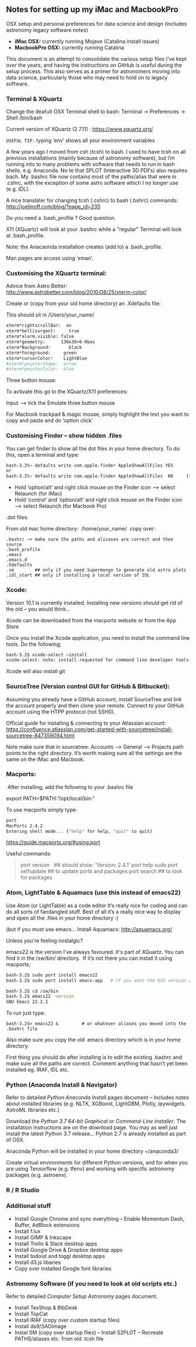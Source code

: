 ## Notes for setting up my iMac and MacbookPro
OSX setup and personal preferences for data science and design (includes astronomy legacy software notes)

- **iMac OSX:** currently running Mojave (Catalina install issues)
- **MacbookPro OSX:** currently running Catalina

This document is an attempt to consolidate the various setup files I've kept over the years, and having the instructions on GitHub is useful during the setup process. This also serves as a primer for astronomers moving into data science, particularly those who may need to hold on to legacy software. 


### Terminal & XQuartz 

Change the deafult OSX Terminal shell to bash: Terminal -> Preferences -> Shell /bin/bash

Current version of XQuartz (2.7.11) : https://www.xquartz.org/

`USEFUL TIP:`  typing ‘env’ shows all your environment variables 

A few years ago I moved from csh (tcsh) to bash. I used to have tcsh on all previous installations (mainly because of astronomy software), but I’m running into to many problems with software that needs to run in bash shells, e.g. Anaconda. No te that SPLOT (Interactive 3D PDFs) also requires bach. My .bashrc file now contains most of the paths/alias that were in .cshrc, with the exception of some astro software which I no longer use (e.g. IDL).

A nice translater for changing tcsh (.cshrc) to bash (.bshrc) commands: http://joelinoff.com/blog/?page_id=235

Do you need a .bash_profile ? Good question. 

X11 (XQuartz) will look at your .bashrc while a "regular" Terminal will look at .bash_profile. 

Note:  the Anacaonda installation creates (add to) a .bash_profile.

Man pages are access using ‘xman’. 

### Customising the XQuartz terminal: 

Advice from Astro Better: http://www.astrobetter.com/blog/2010/08/25/xterm-color/

Create or (copy from your old home directory) an .Xdefaults file:

This should sit in /Users/your_name/

```bash
xterm*rightscrollBar:  on
xterm*bellisurgent: 	true
xterm*alarm.visible: false
xterm*geometry:      130x30+0-0bas
xterm*Background: 	  	black
xterm*Foreground:     green
xterm*cursorColor:    LightBlue
#xterm*pointerShape:  arrow
#xterm*pointerColor:  blue
```

Three button mouse:

To activate this go to the XQuartz/X11 preferences:

Input —> tick the Emulate three button mouse  

For Macbook trackpad & magic mouse, simply highlight the text you want to copy and paste and do ‘option click’

### Customising Finder – show hidden .files

You can get finder to show all the dot files in your home directory. To do this, open a terminal and type:

```bash
bash-3.2%> defaults write com.apple.finder AppleShowAllFiles YES
or
bash-3.2%> defaults write com.apple.finder AppleShowAllFiles  NO     (to disable)
```

- Hold ‘option/alt’ and right click mouse on the Finder icon —-> select Relaunch  (for iMac)
- Hold ‘control’ and ‘option/alt’ and right click mouse on the Finder icon —-> select Relaunch  (for Macbook Pro)

.dot files:

From old mac home directory:  /home/your_name/  copy over: 

```raw
.bashrc —> make sure the paths and alisases are correct and then source
.bash_profile
.emacs
.emacs.d
.Xdefaults
.sm        ## only if you need Supermongo to generate old astro plots
.idl_start ## only if installing a local version of IDL
```

### Xcode: 

Version 10.1 is currently installed. Installing new versions *should* get rid of the old – you would think…

Xcode can be downloaded from the macports website or from the App Store

Once you install the Xcode application, you need to install the command line tools. Do the following;

```bash
bash-3.2$ xcode-select —install
xcode-select: note: install requested for command line developer tools
```
Xcode will also install git

### SourceTree (Version control GUI for GitHub & Bitbucket):

Assuming you already have a GitHub account, install SourceTree and link the account properly and then clone your remote.
Connect to your GitHub account using the HTPP protocol (not SSH0).

Official guide for installing & connecting to your Atlassian account:   https://confluence.atlassian.com/get-started-with-sourcetree/install-sourcetree-847359094.html

Note make sure that in sourcetree:  Accounts —> General —> Projects path points to the right directory. 
It’s worth making sure all the settings are the same on the iMac and Macbook.


### Macports: 

 After installing, add the following to your .bashrc file

export PATH=$PATH:”/opt/local/bin:”

To use macports simply type:  

```bash
port 
MacPorts 2.4.2
Entering shell mode... ("help" for help, "quit" to quit)
```
https://guide.macports.org/#using.port

Useful commands: 
> port version  		    	## 	should show: 'Version: 2.4.1’
> port help 
> sudo port selfupdate   ##	to update ports and packages
> port search 			     ## 	to look for packages
 
### Atom, LightTable & Aquamacs (use this instead of emacs22)

Use Atom (or LightTable) as a code editor It’s really nice for coding and can do all sorts of fandangled stuff. Best of all it’s a really nice way to display and open all the .files in your home directory  :)

(but if you must use emacs... Install Aquamacs: http://aquamacs.org/

Unless you're feeling nostalgic?

emacs22 is the version I’ve always favoured. It's part of XQuartz. You can find it in the /sw/bin/ directory.  
If it’s not there you can install it using macports;

```bash
bash-3.2$ sudo port install emacs22
bash-3.2$ sudo port install emacs-app   # if you want the OSX version as well

bash-3.2$ cd /sw/bin
bash-3.2$ emacs22 -version
GNU Emacs 22.2.1
```
To run just type:

```
bash-3.2$> emacs22 &         # or whatever aliases you moved into the .bashrc file
```

Also make sure you copy the old  .emacs directory which is in your home directory.

First thing you should do after installing is to edit the existing .bashrc and make sure all the paths are correct. Comment anything that hasn’t yet been installed eg. IRAF, IDL etc. 

### Python (Anaconda Install & Navigator)

Refer to detailed *Python Anaconda Install* pages document – Includes notes about installed libraries (e.g. NLTK, XGBoost, LightGBM, Plotly, ipywidgets. AstroML libraries etc.)

Download the *Python 3.7 64-bit Graphical* or *Command-Line installer*. The installation instructions are on the download page. You may as well just install the latest Python 3.7 release... Python 2.7 is already installed as part of OSX.

Anaconda Python will be installed in your home directory ~/anaconda3/

Create virtual environments for different Python versions, and for when you are using Tensorflow (e.g. tfenv) and working with specific astronomy packages (e.g. astroenv).

### R / R Studio

### Additional stuff

- Install Google Chrome and sync everything
– Enable Momentum Dash, Buffer, AdBlock extensions
- Install f.lux
- Install GIMP & Inkscape
- Install Trello & Slack desktop apps
- Install Google Drive & Dropbox desktop apps
- Install todoist and toggl desktop apps
- Install d3.js libaries
- Copy over installed Google font libraries

### Astronomy Software (if you need to look at old scripts etc.)

Refer to detailed *Computer Setup Astronomy* pages document.

- Install TexShop & BibDesk
- Install TopCat
- Install IRAF (copy over custom startup files)
- Install ds9/SAOimage
- Instal SM (copy over startup files)
– Install S2PLOT
– Recreate PATHS/aliases etc. from old .tcsh file

